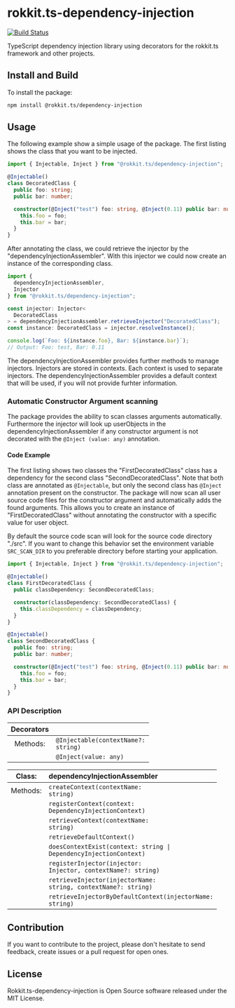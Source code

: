 # rokkit.ts-dependency-injection

[![Build Status](https://travis-ci.com/rokkit-ts/rokkit.ts-dependency-injection.svg?branch=master)](https://travis-ci.com/rokkit-ts/rokkit.ts-dependency-injection)

TypeScript dependency injection library using decorators for the rokkit.ts framework and other projects.

## Install and Build

To install the package:

```bash
npm install @rokkit.ts/dependency-injection
```

## Usage

The following example show a simple usage of the package.
The first listing shows the class that you want to be injected.

```typescript
import { Injectable, Inject } from "@rokkit.ts/dependency-injection";

@Injectable()
class DecoratedClass {
  public foo: string;
  public bar: number;

  constructor(@Inject("test") foo: string, @Inject(0.11) public bar: number) {
    this.foo = foo;
    this.bar = bar;
  }
}
```

After annotating the class, we could retrieve the injector by the "dependencyInjectionAssembler".
With this injector we could now create an instance of the corresponding class.

```typescript
import {
  dependencyInjectionAssembler,
  Injector
} from "@rokkit.ts/dependency-injection";

const injector: Injector<
  DecoratedClass
> = dependencyInjectionAssembler.retrieveInjector("DecoratedClass");
const instance: DecoratedClass = injector.resolveInstance();

console.log(`Foo: ${instance.foo}, Bar: ${instance.bar}`);
// Output: Foo: test, Bar: 0.11
```

The dependencyInjectionAssembler provides further methods to manage injectors.
Injectors are stored in contexts. Each context is used to separate injectors.
The dependencyInjectionAssembler provides a default context that will be used, if you will not provide furhter
information.

### Automatic Constructor Argument scanning

The package provides the ability to scan classes arguments automatically. Furthermore the injector will look up
userObjects in the dependencyInjectionAssembler if any constructor argument is not decorated with the <code>@Inject
(value:
any)</code> annotation.

#### Code Example

The first listing shows two classes the "FirstDecoratedClass" class has a dependency for the second class
"SecondDecoratedClass". Note that both class are annotated as <code>@Injectable</code>, but only the second class
has <code>@Inject</code>
annotation present on the constructor. The package will now scan all user source code files for the constructor
argument and automatically adds the found arguments. This allows you to create an instance of "FirstDecoratedClass"
without annotating the constructor with a specific value for user object.

By default the source code scan will look for the source code directory "./src". If you want to change this behavior
set the environment variable <code>SRC_SCAN_DIR</code> to you preferable directory before starting your application.

```typescript
import { Injectable, Inject } from "@rokkit.ts/dependency-injection";

@Injectable()
class FirstDecoratedClass {
  public classDependency: SecondDecoratedClass;

  constructor(classDependency: SecondDecoratedClass) {
    this.classDependency = classDependency;
  }
}

@Injectable()
class SecondDecoratedClass {
  public foo: string;
  public bar: number;

  constructor(@Inject("test") foo: string, @Inject(0.11) public bar: number) {
    this.foo = foo;
    this.bar = bar;
  }
}
```

### API Description

| Decorators |                                                |
| :--------: | :--------------------------------------------- |
|  Methods:  | <code>@Injectable(contextName?: string)</code> |
|            | <code>@Inject(value: any)</code>               |

|  Class:  | dependencyInjectionAssembler                                                     |
| :------: | :------------------------------------------------------------------------------- |
| Methods: | <code>createContext(contextName: string)</code>                                  |
|          | <code>registerContext(context: DependencyInjectionContext)</code>                |
|          | <code>retrieveContext(contextName: string)</code>                                |
|          | <code>retrieveDefaultContext()</code>                                            |
|          | <code>doesContextExist(context: string &#124; DependencyInjectionContext)</code> |
|          | <code>registerInjector(injector: Injector<T>, contextName?: string)</code>       |
|          | <code>retrieveInjector(injectorName: string, contextName?: string)</code>        |
|          | <code>retrieveInjectorByDefaultContext(injectorName: string)</code>              |

## Contribution

If you want to contribute to the project, please don't hesitate to send feedback, create issues or a pull request for
open ones.

## License

Rokkit.ts-dependency-injection is Open Source software released under the MIT License.
